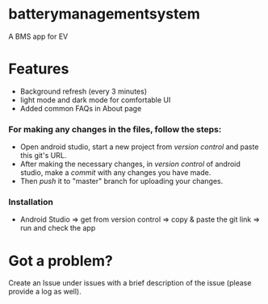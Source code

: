 # batterymanagementsystem

A BMS app for EV

# Features

- Background refresh (every 3 minutes)
- light mode and dark mode for comfortable UI
- Added common FAQs in About page

### For making any changes in the files, follow the steps:

- Open android studio, start a new project from *version control* and paste this git's URL.
- After making the necessary changes, in *version control* of android studio, make a *commit* with any changes you have made.
- Then *push* it to "master" branch for uploading your changes. 

### Installation

- Android Studio => get from version control => copy & paste the git link => run and check the app

# Got a problem?

Create an Issue under issues with a brief description of the issue (please provide a log as well).
